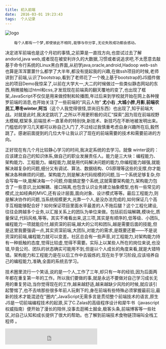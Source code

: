 ```yaml
---
title: 初入前端
date:  2016-03-01 19:23:43
tags:  个人记录
---
```


![logo][1]


        每个人都有一个梦,即使彼此不相同,能够与你分享,无论失败成功都会感动。
<!--more-->
决定进军前端也是这个月初的事情,之前算是一直找方向,也尝试过去了解andorid,java web,或者现在被安利许久的大数据,习惯或者说追求吧,不太愿意去敲基于命令行系统的Linux黑白界面,从初学java,oracle,android,Hadoop web-ssh 也算是浑浑噩噩什么都学了大半年,都没有提起我的兴趣,在做ssh项目的时候,老师讲到了前端,认识了bootstrap,看到了老师花了一个晚上基于bootstrap的JS插件做出的项目Demo我惊呆了,以前在大学大一,大二的时候做过一些类似静态网站的东西,稍微接触过html和css,才发现现在前端真的翻天覆地的变了,也出现了框架,JavaScript不仅仅是用来做控制和轮播图,年过后来到学校就开始在网上各种搜罗前端的消息,也开始关注了一些前端的“风云人物” **尤小右** ,**大城小胖**,**月影**,**前端农民工**,**寒冬winter**,**阿当**（这个人我觉得很怪,崇尚旧东西）也出现了,知乎前端大战。对就是此时,我决定跳坑了,之所以不用更积极的词汇“探索”,因为现在前端视野太模糊,框架多,前端技术一直革命的特别快,新技术、新技巧在不断地被发明出来。门槛低的学习几天都可以称自己入门了,不过经过我慎重考虑自身兴趣所在后,毅然跳了。感谢前面提到的几位大牛让我认识了现在的前端需要的技术和需要前进的方向。


  正好现在有几个月比较静心学习的时间,我决定系统的去学习。就像 winter说的：应该建立自己的知识体系,做自己的职业发展责任人。能力是三大块：编程能力、架构能力、工程能力。编程能力,就是用代码解决问题的能力,你编程能力越强,就能解决越复杂的问题,细分又有调试、算法、数据结构、OS原理等这些的支撑,你才能解决各种麻烦的问题。架构能力,则是解决代码规模的问题,当一个系统足够复杂,你会写每一块,能解决每一个问题,你能搞定整个系统,这就需要架构能力,架构能力包含了一些意识,比如解耦、接口隔离,也包含认识业务建立抽象模型,也有一些常见的模式,比如经典的MVC,还有设计层面,面向对象、设计模式等等。最后工程能力,则是解决协作的问题,当系统规模更大,光靠一个人,是没办法完成的,如何保证几个高手互相能够配合好？如何保证项目里面水平最差的人不拖后腿？这个工程化建设,往往会跨越多个业务,以汇报关系上的团队为单位来做。包括前后端解耦,模块化,质量保证,代码风格,等等。其实不难看出来,这三项,其实是有顺序的,低等级、小团队,编程能力一项就能应付,越资深的前端,越大的公司和团队,越是需要后面的技能,但是这里我要强调一点,其实资深前端,大团队,对能力的需求,是既要还要——不是说资深的前端,编程能力就可以变差。社区总会有一些声音,对工程能力,对架构能力持有一种抵触的态度,觉得比较虚,觉得不需要。实际上以某些人所在的岗位来说,也没错,毕竟公司、团队的状态确实可能用不到,但是以个人成长的角度来看,就是大错特错。架构能力和工程能力是在以后工作中去锻炼的,现在处于学习阶段,应该培养自己的编程能力,准确,全面的系统去学习。



   技术圈里流行一个笑话,说的是一个人,工作了三年,却只有一年的经验,因为后面两年都在重复第一年的工作。所以我们要做的事,就是永远不要做对自己学习成长无用的重复劳动,当你觉得现在的工作,越来越舒适,越来越缺少风险的时候,就应该引起警惕了,也不去啃那些很多年前人玩剩下的,身在前端有些特殊必须掌握最前沿,最新的技术才能混迹在"圈内",JavaScript无需多言是贯彻整个前端技术的语言,原生JS是一切前端编程技术的起源,买了C.Zalas的高级程序设计和犀牛书（javascript权威指南）便开始了漫长的陪伴,没事去逛稀土掘金,极客头条,前端博客等一些社区,对自己认知和成长提供了很大的帮助。也了解到前端技术食物链顶端叫全栈工程师 。


[1]:http://7xsgf8.com1.z0.glb.clouddn.com/logo.png


<iframe frameborder="no" border="0" marginwidth="0" marginheight="0" width=298 height=52 src="http://music.163.com/outchain/player?type=2&id=1374348&auto=1&height=32"></iframe>
